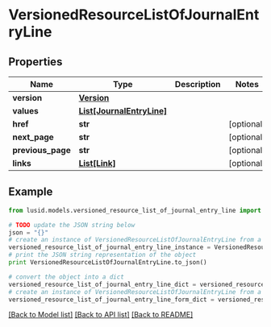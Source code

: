 # VersionedResourceListOfJournalEntryLine


## Properties
Name | Type | Description | Notes
------------ | ------------- | ------------- | -------------
**version** | [**Version**](Version.md) |  | 
**values** | [**List[JournalEntryLine]**](JournalEntryLine.md) |  | 
**href** | **str** |  | [optional] 
**next_page** | **str** |  | [optional] 
**previous_page** | **str** |  | [optional] 
**links** | [**List[Link]**](Link.md) |  | [optional] 

## Example

```python
from lusid.models.versioned_resource_list_of_journal_entry_line import VersionedResourceListOfJournalEntryLine

# TODO update the JSON string below
json = "{}"
# create an instance of VersionedResourceListOfJournalEntryLine from a JSON string
versioned_resource_list_of_journal_entry_line_instance = VersionedResourceListOfJournalEntryLine.from_json(json)
# print the JSON string representation of the object
print VersionedResourceListOfJournalEntryLine.to_json()

# convert the object into a dict
versioned_resource_list_of_journal_entry_line_dict = versioned_resource_list_of_journal_entry_line_instance.to_dict()
# create an instance of VersionedResourceListOfJournalEntryLine from a dict
versioned_resource_list_of_journal_entry_line_form_dict = versioned_resource_list_of_journal_entry_line.from_dict(versioned_resource_list_of_journal_entry_line_dict)
```
[[Back to Model list]](../README.md#documentation-for-models) [[Back to API list]](../README.md#documentation-for-api-endpoints) [[Back to README]](../README.md)



